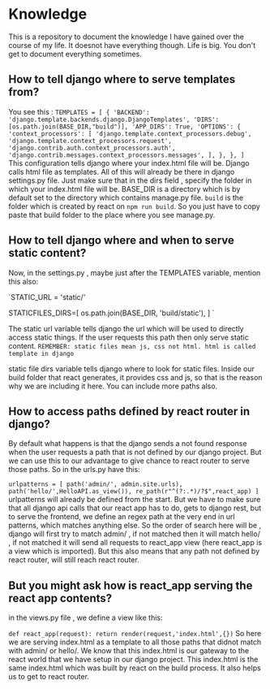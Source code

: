 # Knowledge

This is a repository to document the knowledge I have gained over the course of my life. It doesnot have everything though. Life is big. You don't get to document everything sometimes.

## How to tell django  where to serve templates from?
You see this : 
`TEMPLATES = [
    {
        'BACKEND': 'django.template.backends.django.DjangoTemplates',
        'DIRS': [os.path.join(BASE_DIR,"build")],
        'APP_DIRS': True,
        'OPTIONS': {
            'context_processors': [
                'django.template.context_processors.debug',
                'django.template.context_processors.request',
                'django.contrib.auth.context_processors.auth',
                'django.contrib.messages.context_processors.messages',
            ],
        },
    },
]
`
This configuration tells django where your index.html file will be. Django calls html file as templates.  All of this will already be there in django settings.py file. Just make sure that in the dirs field , specify the folder in which your index.html file will be. BASE_DIR is a directory which is by default set to the directory which contains manage.py file. `build` is the folder which is created by react on `npm run build`. So you just have to copy paste that build folder to the place where you see manage.py.

## How to tell django where and when to serve static content?

Now, in the settings.py , maybe just after the TEMPLATES variable, mention this also:

`STATIC_URL = 'static/'

STATICFILES_DIRS=[
    os.path.join(BASE_DIR, 'build/static'),
]
`

The static url variable tells django the url which will be used to directly access static things. If the user requests this path then only serve static content.
`REMEMBER: static files mean js, css not html. html is called template in django`

static file dirs variable tells django where to look for static files. Inside our build folder that react generates, it provides css and js, so that is the reason why we are including it here. You can include more paths also.


## How to access paths defined by react router in django?

By default what happens is that the django sends a not found response when the user requests a path that is not defined by our django project. But we can use this to our advantage to give chance to react router to serve those paths. So in the urls.py have this:

`
urlpatterns = [
    path('admin/', admin.site.urls),
    path('hello/',HelloAPI.as_view()),
    re_path(r"^(?:.*)/?$",react_app)
]
` 
urlpatterns will already be defined from the start. But we have to make sure that all django api calls that our react app has to do, gets to django rest, but to serve the frontend, we define an regex path at the very end in url patterns, which matches anything else. So the order of search here will be , django will first try to match admin/ , if not matched then it will match hello/ , if not matched it will send all requests to react_app view (here react_app is a view which is imported). But this also means that any path not defined by react router, will still reach react router.

## But you might ask how is react_app serving the react app contents?

in the views.py file , we define a view like this:

`
def react_app(request):
    return render(request,'index.html',{})
`
So here we are serving index.html as a template to all those paths that didnot match with admin/ or hello/. We know that this index.html is our gateway to the react world that we have setup in our django project. This index.html is the same index.html which was built by react on the build process. It also helps us to get to react router.

